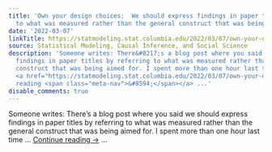 ```yaml
---
title: 'Own your design choices:  We should express findings in paper titles by referring
  to what was measured rather than the general construct that was being aimed for.'
date: '2022-03-07'
linkTitle: https://statmodeling.stat.columbia.edu/2022/03/07/own-your-design-choices-we-should-express-findings-in-paper-titles-by-referring-to-what-was-measured-rather-than-the-general-construct-that-was-measured/
source: Statistical Modeling, Causal Inference, and Social Science
description: 'Someone writes: There&#8217;s a blog post where you said we should express
  findings in paper titles by referring to what was measured rather than the general
  construct that was being aimed for. I spent more than one hour last time &#8230;
  <a href="https://statmodeling.stat.columbia.edu/2022/03/07/own-your-design-choices-we-should-express-findings-in-paper-titles-by-referring-to-what-was-measured-rather-than-the-general-construct-that-was-measured/">Continue
  reading <span class="meta-nav">&#8594;</span></a> ...'
disable_comments: true
---
```

Someone writes: There&#8217;s a blog post where you said we should express findings in paper titles by referring to what was measured rather than the general construct that was being aimed for. I spent more than one hour last time &#8230; <a href="https://statmodeling.stat.columbia.edu/2022/03/07/own-your-design-choices-we-should-express-findings-in-paper-titles-by-referring-to-what-was-measured-rather-than-the-general-construct-that-was-measured/">Continue reading <span class="meta-nav">&#8594;</span></a> ...